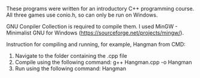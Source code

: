 These programs were written for an introductory C++ programming course. All three games use conio.h, so can only be run on Windows.

GNU Conpiler Collection is required to compile them. I used MinGW - Minimalist GNU for Windows (https://sourceforge.net/projects/mingw/).

Instruction for compiling and running, for example, Hangman from CMD:

1. Navigate to the folder containing the .cpp file
2. Compile using the following command:
   g++ Hangman.cpp -o Hangman
4. Run using the following command:
   Hangman
